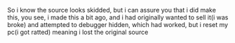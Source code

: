 So i know the source looks skidded, but i can assure you that i did make this, you see, i made this a bit ago, and i had originally wanted to sell it(i was broke) and attempted to debugger hidden, which had worked, but i reset my pc(i got ratted) meaning i lost the original source
